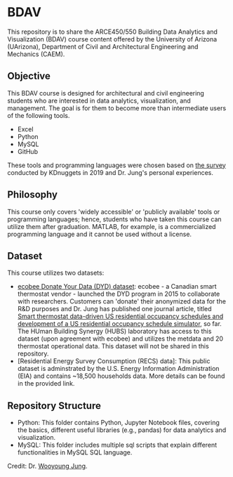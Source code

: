 # BDAV
This repository is to share the ARCE450/550 Building Data Analytics and Visualization (BDAV) course content offered by the University of Arizona (UArizona), Department of Civil and Architectural Engineering and Mechanics (CAEM).

## Objective
This BDAV course is designed for architectural and civil engineering students who are interested in data analytics, visualization, and management. The goal is for them to become more than intermediate users of the following tools.
- Excel
- Python
- MySQL
- GitHub

These tools and programming languages were chosen based on [the survey] conducted by KDnuggets in 2019 and Dr. Jung's personal experiences.

## Philosophy
This course only covers 'widely accessible' or 'publicly available' tools or programming languages; hence, students who have taken this course can utilize them after graduation. MATLAB, for example, is a commercialized programming language and it cannot be used without a license.

## Dataset
This course utilizes two datasets:
- [ecobee Donate Your Data (DYD) dataset]: ecobee - a Canadian smart thermostat vendor - launched the DYD program in 2015 to collaborate with researchers. Customers can 'donate' their anonymized data for the R&D purposes and Dr. Jung has published one journal article, titled [Smart thermostat data-driven US residential occupancy schedules and development of a US residential occupancy schedule simulator], so far. The HUman Building Synergy (HUBS) laboratory has access to this dataset (upon agreement with ecobee) and utilizes the metdata and 20 thermostat operational data. This dataset will not be shared in this repository.
- [Residential Energy Survey Consumption (RECS) data]: This public dataset is adminstrated by the U.S. Energy Information Administration (EIA) and contains ~18,500 households data. More details can be found in the provided link.

## Repository Structure
- Python: This folder contains Python, Jupyter Notebook files, covering the basics, different useful libraries (e.g., pandas) for data analytics and visualization.
- MySQL: This folder includes multiple sql scripts that explain different functionalities in MySQL SQL language.

Credit: Dr. [Wooyoung Jung].

[the survey]: https://www.kdnuggets.com/2020/06/data-science-tools-popularity-animated.html
[ecobee Donate Your Data (DYD) dataset]: https://www.ecobee.com/en-us/donate-your-data/
[Smart thermostat data-driven US residential occupancy schedules and development of a US residential occupancy schedule simulator]: https://doi.org/10.1016/j.buildenv.2023.110628
[Wooyoung Jung]: https://hubs.engr.arizona.edu/director.html
